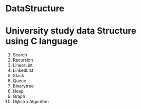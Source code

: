 # DataStructure
# University study data Structure using C language
1. Search
2. Recursion
3. LinearList
4. LinkedList
5. Stack
6. Queue
7. Binarytree
8. Heap
9. Graph
10. Dijkstra Algorithm

